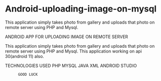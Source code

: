 # Android-uploading-image-on-mysql
This application simply takes photo from gallery and uploads that photo on remote server using PHP and Mysql.

ANDROID APP FOR UPLOADING  IMAGE ON REMOTE SERVER

This application simply takes photo from gallery and 
uploads that photo on remote server using PHP and Mysql.
This application working on api 30(android 11) also.


TECHNOLOGIES USED
  PHP
  MYSQL
  JAVA
  XML
  ANDROID STUDIO
  
  
          GOOD LUCK


